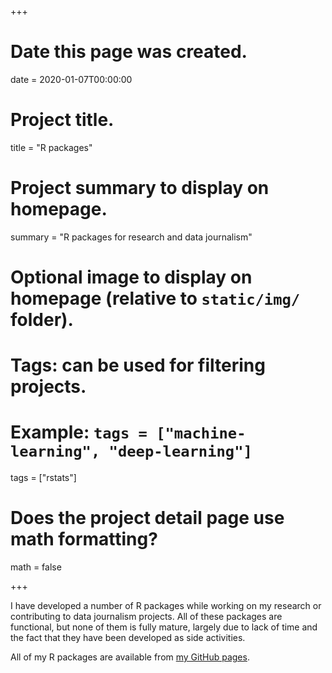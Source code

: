 +++
# Date this page was created.
date = 2020-01-07T00:00:00

# Project title.
title = "R packages"

# Project summary to display on homepage.
summary = "R packages for research and data journalism"

# Optional image to display on homepage (relative to `static/img/` folder).

# Tags: can be used for filtering projects.
# Example: `tags = ["machine-learning", "deep-learning"]`
tags = ["rstats"]


# Does the project detail page use math formatting?
math = false

+++

I have developed a number of R packages while working on my research or contributing to data journalism projects. All of these packages are functional, but none of them is fully mature, largely due to lack of time and the fact that they have been developed as side activities.

All of my R packages are available from [my GitHub pages](https://github.com/giocomai).


